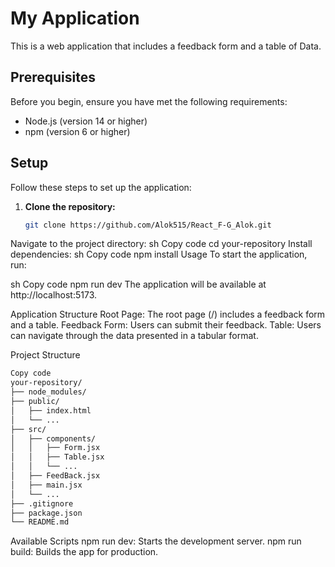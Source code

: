 # My Application

This is a web application that includes a feedback form and a table of Data.

## Prerequisites

Before you begin, ensure you have met the following requirements:
- Node.js (version 14 or higher)
- npm (version 6 or higher)

## Setup

Follow these steps to set up the application:

1. **Clone the repository:**
   ```sh
   git clone https://github.com/Alok515/React_F-G_Alok.git
Navigate to the project directory:
sh
Copy code
cd your-repository
Install dependencies:
sh
Copy code
npm install
Usage
To start the application, run:

sh
Copy code
npm run dev
The application will be available at http://localhost:5173.

Application Structure
Root Page: The root page (/) includes a feedback form and a table.
Feedback Form: Users can submit their feedback.
Table: Users can navigate through the data presented in a tabular format.

Project Structure
```sh
Copy code
your-repository/
├── node_modules/
├── public/
│   ├── index.html
│   └── ...
├── src/
│   ├── components/
│   │   ├── Form.jsx
│   │   ├── Table.jsx
│   │   └── ...
│   ├── FeedBack.jsx
│   ├── main.jsx
│   └── ...
├── .gitignore
├── package.json
└── README.md
```
Available Scripts
npm run dev: Starts the development server.
npm run build: Builds the app for production.